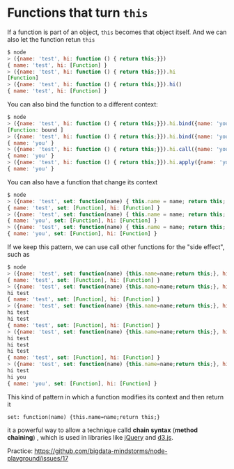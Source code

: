 # Functions that turn `this`

If a function is part of an object, `this` becomes that object itself. And we can also let the function retun `this`

```javascript
$ node
> ({name: 'test', hi: function () { return this;}})
{ name: 'test', hi: [Function] }
> ({name: 'test', hi: function () { return this;}}).hi
[Function]
> ({name: 'test', hi: function () { return this;}}).hi()
{ name: 'test', hi: [Function] }
```

You can also bind the function to a different context:

```javascript
$ node
> ({name: 'test', hi: function () { return this;}}).hi.bind({name: 'you'})
[Function: bound ]
> ({name: 'test', hi: function () { return this;}}).hi.bind({name: 'you'})()
{ name: 'you' }
> ({name: 'test', hi: function () { return this;}}).hi.call({name: 'you'})
{ name: 'you' }
> ({name: 'test', hi: function () { return this;}}).hi.apply({name: 'you'})
{ name: 'you' }
```

You can also have a function that change its context

```javascript
$ node
> ({name: 'test', set: function(name) { this.name = name; return this; }, hi: function () { return this;}})
{ name: 'test', set: [Function], hi: [Function] }
> ({name: 'test', set: function(name) { this.name = name; return this; }, hi: function () { return this;}}).set('you')
{ name: 'you', set: [Function], hi: [Function] }
> ({name: 'test', set: function(name) { this.name = name; return this; }, hi: function () { return this;}}).set('you').hi()
{ name: 'you', set: [Function], hi: [Function] }
```

If we keep this pattern, we can use call other functions for the "side effect", such as
```javascript
$ node
> ({name: 'test', set: function(name) {this.name=name;return this;}, hi: function(){console.log(`hi ${this.name}`);return this;}})
{ name: 'test', set: [Function], hi: [Function] }
> ({name: 'test', set: function(name) {this.name=name;return this;}, hi: function(){console.log(`hi ${this.name}`);return this;}}).hi()
hi test
{ name: 'test', set: [Function], hi: [Function] }
> ({name: 'test', set: function(name) {this.name=name;return this;}, hi: function(){console.log(`hi ${this.name}`);return this;}}).hi().hi()
hi test
hi test
{ name: 'test', set: [Function], hi: [Function] }
> ({name: 'test', set: function(name) {this.name=name;return this;}, hi: function(){console.log(`hi ${this.name}`);return this;}}).hi().hi().hi()
hi test
hi test
hi test
{ name: 'test', set: [Function], hi: [Function] }
> ({name: 'test', set: function(name) {this.name=name;return this;}, hi: function(){console.log(`hi ${this.name}`);return this;}}).hi().set('you').hi()
hi test
hi you
{ name: 'you', set: [Function], hi: [Function] }
```

This kind of pattern in which a function modifies its context and then return it
```
set: function(name) {this.name=name;return this;}
```
it a powerful way to allow a technique calld __chain syntax__ (__method chaining__) , which is used in libraries like 
[jQuery](http://ejohn.org/blog/ultra-chaining-with-jquery/) and [d3.js](http://alignedleft.com/tutorials/d3/chaining-methods).


Practice: https://github.com/bigdata-mindstorms/node-playground/issues/17
